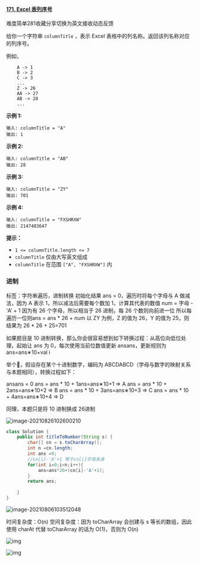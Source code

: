 #### [171. Excel 表列序号](https://leetcode-cn.com/problems/excel-sheet-column-number/)

难度简单281收藏分享切换为英文接收动态反馈

给你一个字符串 `columnTitle` ，表示 Excel 表格中的列名称。返回该列名称对应的列序号。

 

例如，

```
    A -> 1
    B -> 2
    C -> 3
    ...
    Z -> 26
    AA -> 27
    AB -> 28 
    ...
```

 

**示例 1:**

```
输入: columnTitle = "A"
输出: 1
```

**示例 2:**

```
输入: columnTitle = "AB"
输出: 28
```

**示例 3:**

```
输入: columnTitle = "ZY"
输出: 701
```

**示例 4:**

```
输入: columnTitle = "FXSHRXW"
输出: 2147483647
```

 

**提示：**

- `1 <= columnTitle.length <= 7`
- `columnTitle` 仅由大写英文组成
- `columnTitle` 在范围 `["A", "FXSHRXW"]` 内

### 进制

标签：字符串遍历，进制转换
初始化结果 ans = 0，遍历时将每个字母与 A 做减法，因为 A 表示 1，所以减法后需要每个数加 1，计算其代表的数值 num = 字母 - ‘A’ + 1
因为有 26 个字母，所以相当于 26 进制，每 26 个数则向前进一位
所以每遍历一位则ans = ans * 26 + num
以 ZY 为例，Z 的值为 26，Y 的值为 25，则结果为 26 * 26 + 25=701

如果题目是 10 进制转换，那么你会很容易想到如下转换过程：从高位向低位处理，起始让 ans 为 0，每次使用当前位数值更新 ansans，更新规则为 ans=ans∗10+val i

 

举个🌰，假设存在某个十进制数字，编码为 ABCDABCD（字母与数字的映射关系与本题相同），转换过程如下：

ansans = 0
ans = ans * 10 + 1ans=ans∗10+1 => A
ans = ans * 10 + 2ans=ans∗10+2 => B
ans = ans * 10 + 3ans=ans∗10+3 => C
ans = ans * 10 + 4ans=ans∗10+4 => D

同理，本题只是将 10 进制换成 26进制

![image-20210826102600210](C:\Users\solfeng\AppData\Roaming\Typora\typora-user-images\image-20210826102600210.png)

```java
class Solution {
    public int titleToNumber(String s) {
        char[] cn = s.toCharArray();
        int n =cn.length;
        int ans =0;
        //cn[i]-'A'+1 等于cn[i]字母本身
        for(int i=0;i<n;i++){
            ans=ans*26+(cn[i]-'A'+1);
        }
        return ans;
        
    }
}
```

![image-20210806103512048](C:\Users\solfeng\AppData\Roaming\Typora\typora-user-images\image-20210806103512048.png)

时间复杂度：O(n)
空间复杂度：因为 toCharArray 会创建与 s 等长的数组，因此使用 charAt 代替 toCharArray 的话为 O(1)，否则为 O(n)



![img](https://pic.leetcode-cn.com/a5e8e39fa19491e3e1d82c6aba3dec24e080c368d0400bf57012548b0fdb2af4-frame_00002.png)

![img](https://pic.leetcode-cn.com/da62003ebc140532fe1e42ff2c46d5c920101d6de50fd3c6910eee1e9d9c7df5-frame_00003.png)